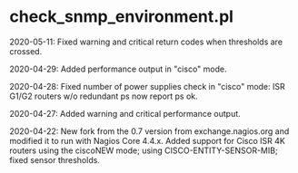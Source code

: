 # check_snmp_environment.pl

2020-05-11: Fixed warning and critical return codes when thresholds are crossed.

2020-04-29: Added performance output in "cisco" mode.

2020-04-28: Fixed number of power supplies check in "cisco" mode: ISR G1/G2 routers w/o redundant ps now report ps ok.

2020-04-27: Added warning and critical performance output.

2020-04-22: New fork from the 0.7 version from exchange.nagios.org and modified it to run with Nagios Core 4.4.x.
            Added support for Cisco ISR 4K routers using the ciscoNEW mode; using CISCO-ENTITY-SENSOR-MIB; fixed sensor thresholds.
